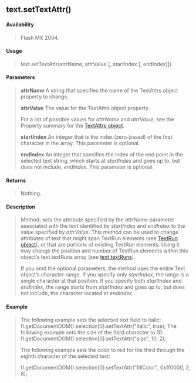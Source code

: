 ## text.setTextAttr()

#### Availability

> Flash MX 2004.

#### Usage

> text.setTextAttr(attrName, attrValue \[, startIndex \[, endIndex\]\])

#### Parameters

> **attrName** A string that specifies the name of the TextAttrs object property to change.
>
> **attrValue** The value for the TextAttrs object property.
>
> For a list of possible values for *attrName* and *attrValue*, see the Property summary for the [TextAttrs object](#_bookmark1003).
>
> **startIndex** An integer that is the index (zero-based) of the first character in the array. This parameter is optional.
>
> **endIndex** An integer that specifies the index of the end point in the selected text string, which starts at *startIndex* and goes up to, but does not include, *endIndex*. This parameter is optional.

#### Returns

> Nothing.

#### Description

> Method; sets the attribute specified by the *attrName* parameter associated with the text identified by *startIndex* and *endIndex* to the value specified by *attrValue*. This method can be used to change attributes of text that might span TextRun elements (see [TextRun object](#_bookmark1024)), or that are portions of existing TextRun elements. Using it may change the position and number of TextRun elements within this object’s text.textRuns array (see [text.textRuns](#_bookmark997)).
>
> If you omit the optional parameters, the method uses the entire Text object’s character range. If you specify only *startIndex*, the range is a single character at that position. If you specify both *startIndex* and *endIndex*, the range starts from *startIndex* and goes up to, but does not include, the character located at *endIndex*.

#### Example

> The following example sets the selected text field to italic: fl.getDocumentDOM().selection\[0\].setTextAttr("italic", true); The following example sets the size of the third character to 10: fl.getDocumentDOM().selection\[0\].setTextAttr("size", 10, 2);
>
> The following example sets the color to red for the third through the eighth character of the selected text:
>
> fl.getDocumentDOM().selection\[0\].setTextAttr("fillColor", 0xff0000, 2, 8);
